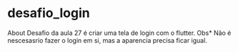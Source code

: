 # desafio_login
About
Desafio da aula 27 é criar uma tela de login com o flutter. Obs* Não é nescesasrio fazer o login em si, mas a aparencia precisa ficar igual.